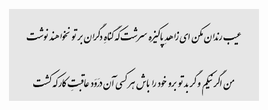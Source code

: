 <p align="center">
  <img src="https://github.com/moeinmiadi/moeinmiadi/blob/main/Hafez_Shirazi.png" width="400";">
</p>
